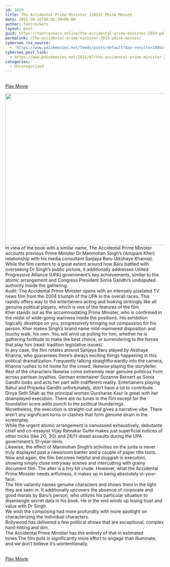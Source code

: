 ```yaml
---
id: 3429
title: The Accidental Prime Minister (2019) PDisk Movies
date: 2021-10-16T06:02:30+00:00
author: tentrockers
layout: post
guid: https://tentrockers.online/the-accidental-prime-minister-2019-pdisk-movies/
permalink: /the-accidental-prime-minister-2019-pdisk-movies/
cyberseo_rss_source:
  - 'https://www.pdiskmovies.net/feeds/posts/default?max-results=100&start-index=1201'
cyberseo_post_link:
  - https://www.pdiskmovies.net/2021/07/the-accidental-prime-minister-2019.html
categories:
  - Uncategorized
---
```

<a href="https://kuklink.com/1/bnYyZ2U5MDAzNGtp" onclick="window.open('https://kuklink.com/1/bnYyZ2U5MDAzNGtp','popup','width=600,height=600'); return false;" target="popup" rel="noopener"><br /> Play Movie<br /> </a>

<div class="separator">
  <a href="https://www.pdiskmovies.net/2021/07/j" target="_blank" rel="noopener"><img loading="lazy" border="0" data-original-height="348" data-original-width="464" height="480" src="https://1.bp.blogspot.com/-IjM2hJTRnxs/YO7w6uppkMI/AAAAAAAAZGs/juj0y5X65n4dacBaz9f1HN72FRhKlefNgCLcBGAsYHQ/w640-h480/The%2BAccidental%2BPrime%2BMinister%2B%25282019%2529%2BPDisk%2BMovies.jpg" width="640" /></a>
</div>

<div>
  <div>
    <span>In view of the book with a similar name, The Accidental Prime Minister accounts previous Prime Minister Dr Manmohan Singh&#8217;s (Anupam Kher) relationship with his media consultant Sanjaya Baru (Akshaye Khanna). While the film centers to a great extent around how Baru battled with overseeing Dr Singh&#8217;s public picture, it additionally addresses United Progressive Alliance (UPA) government&#8217;s key achievements, similar to the atomic arrangement and Congress President Sonia Gandhi&#8217;s undisputed authority inside the gathering.&nbsp;</span>
  </div>
  
  <div>
    <span>Audit: The Accidental Prime Minister opens with an intensely pixelated TV news film from the 2004 triumph of the UPA in the overall races. This rapidly offers way to the entertainers acting and looking strikingly like all genuine political players, which is one of the features of the film.&nbsp;</span>
  </div>
  
  <div>
    <span>Kher stands out as the accommodating Prime Minister, who is confirmed in the midst of wide-going wariness inside the positions. His exhibition logically develops on you, progressively bringing out compassion for his person. Kher makes Singh&#8217;s brand name mild-mannered disposition and touchy walk, his own. You will wind up pulling for him, whether he is gathering fortitude to make the best choice, or surrendering to the forces that play him (read: tradition legislative issues).&nbsp;</span>
  </div>
  
  <div>
    <span>In any case, the film rotates around Sanjaya Baru played by Akshaye Khanna, who guarantees there&#8217;s always exciting things happening in this political dramatization. Frequently talking straightforwardly into the camera, Khanna rushes to hit home for the crowd, likewise playing the storyteller.&nbsp;</span>
  </div>
  
  <div>
    <span>Rest of the characters likewise come extremely near genuine politicos from across partisan loyalties. German entertainer Suzanne Bernert as Sonia Gandhi looks and acts her part with indifferent reality. Entertainers playing Rahul and Priyanka Gandhi unfortunately, don&#8217;t have a lot to contribute. Divya Seth Shah as the principal woman Gursharan Kaur is great with her downplayed execution. There are no tunes in the film except for the foundation score adds punch to the political thunderings.&nbsp;</span>
  </div>
  
  <div>
    <span>Nonetheless, the execution is straight-cut and gives a narrative vibe. There aren&#8217;t any significant turns or clashes that form genuine strain in the screenplay.&nbsp;</span>
  </div>
  
  <div>
    <span>While the urgent atomic arrangement is canvassed exhaustively, debutante chief and co-essayist Vijay Ratnakar Gutte makes just superficial notices of other tricks (like 2G, 3G) and 26/11 dread assaults during the UPA government&#8217;s 10-year-term.&nbsp;</span>
  </div>
  
  <div>
    <span>Likewise, the effect of Manmohan Singh&#8217;s activities on the junta is never truly displayed past a newsroom banter and a couple of paper title texts. Now and again, the film becomes helpful and sluggish in execution, showing simply close entryway scenes and intercutting with grainy document film. The alter is a tiny bit crude. However, what the Accidental Prime Minister needs artfulness, it makes up in being absolutely in-your-face.&nbsp;</span>
  </div>
  
  <div>
    <span>The film valiantly names genuine characters and shows them in the light they are seen in. It additionally uncovers the absence of corporate and good morals by Baru&#8217;s person, who utilizes his particular situation to disentangle secret data in his book. He in the end winds up losing trust and value with Dr Singh.&nbsp;</span>
  </div>
  
  <div>
    <span>We wish the composing had more profundity with more spotlight on characterizing the individual characters.&nbsp;</span>
  </div>
  
  <div>
    <span>Bollywood has delivered a few political shows that are exceptional, complex hard-hitting and dim.&nbsp;</span>
  </div>
  
  <div>
    <span>The Accidental Prime Minister has the entirety of that in estimated tones.The film puts in significantly more effort to engage than illuminate, and we don&#8217;t believe it&#8217;s unintentionally.</span>
  </div>
</div>

<a href="https://kuklink.com/1/bnYyZ2U5MDAzNGtp" onclick="window.open('https://kuklink.com/1/bnYyZ2U5MDAzNGtp','popup','width=600,height=600'); return false;" target="popup" rel="noopener"><br /> Play Movie<br /> </a>